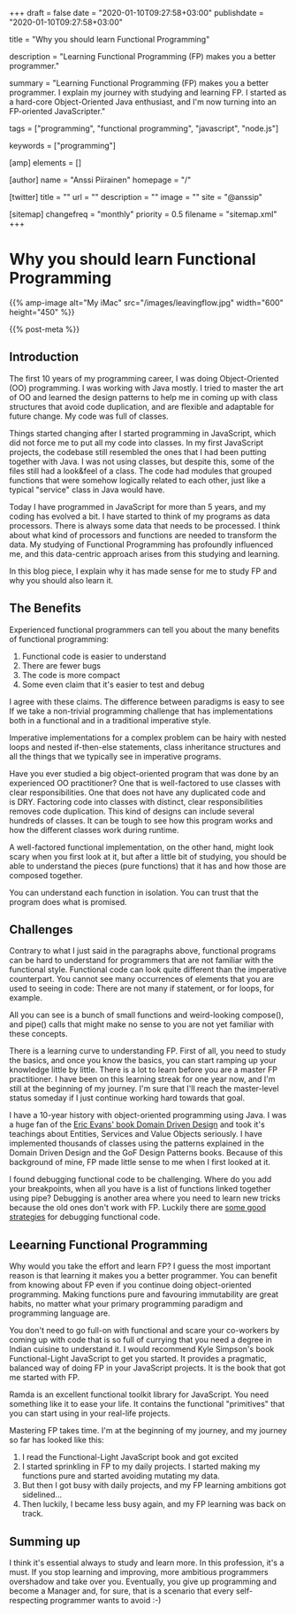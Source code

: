 +++
draft = false
date = "2020-01-10T09:27:58+03:00"
publishdate = "2020-01-10T09:27:58+03:00"

title = "Why you should learn Functional Programming"

description = "Learning Functional Programming (FP) makes you a better programmer."

summary = "Learning Functional Programming (FP) makes you a better programmer. I explain my journey with studying and learning FP. I started as a hard-core Object-Oriented Java enthusiast, and I'm now turning into an FP-oriented JavaScripter."

tags = ["programming", "functional programming", "javascript", "node.js"]

keywords = ["programming"]

[amp]
    elements = []

[author]
    name = "Anssi Piirainen"
    homepage = "/"

[twitter]
    title = ""
    url = ""
    description = ""
    image = ""
    site = "@anssip"

[sitemap]
    changefreq = "monthly"
    priority = 0.5
    filename = "sitemap.xml"
+++

# Why you should learn Functional Programming

{{% amp-image alt="My iMac" src="/images/leavingflow.jpg" width="600" height="450" %}}
 
{{% post-meta %}}

## Introduction

The first 10 years of my programming career, I was doing Object-Oriented (OO) programming. I was working with Java mostly. I tried to master the art of OO and learned the design patterns to help me in coming up with class structures that avoid code duplication, and are flexible and adaptable for future change. My code was full of classes.

Things started changing after I started programming in JavaScript, which did not force me to put all my code into classes. In my first JavaScript projects, the codebase still resembled the ones that I had been putting together with Java. I was not using classes, but despite this, some of the files still had a look&feel of a class. The code had modules that grouped functions that were somehow logically related to each other, just like a typical "service" class in Java would have.

Today I have programmed in JavaScript for more than 5 years, and my coding has evolved a bit. I have started to think of my programs as data processors. There is always some data that needs to be processed. I think about what kind of processors and functions are needed to transform the data. My studying of Functional Programming has profoundly influenced me, and this data-centric approach arises from this studying and learning.

In this blog piece, I explain why it has made sense for me to study FP and why you should also learn it.

## The Benefits

Experienced functional programmers can tell you about the many benefits of functional programming:

1. Functional code is easier to understand
2. There are fewer bugs
3. The code is more compact
4. Some even claim that it's easier to test and debug

I agree with these claims. The difference between paradigms is easy to see If we take a non-trivial programming challenge that has implementations both in a functional and in a traditional imperative style.

Imperative implementations for a complex problem can be hairy with nested loops and nested if-then-else statements, class inheritance structures and all the things that we typically see in imperative programs.

Have you ever studied a big object-oriented program that was done by an experienced OO practitioner? One that is well-factored to use classes with clear responsibilities. One that does not have any duplicated code and is DRY. Factoring code into classes with distinct, clear responsibilities removes code duplication. This kind of designs can include several hundreds of classes. It can be tough to see how this program works and how the different classes work during runtime.

A well-factored functional implementation, on the other hand, might look scary when you first look at it, but after a little bit of studying, you should be able to understand the pieces (pure functions) that it has and how those are composed together.

You can understand each function in isolation. You can trust that the program does what is promised.

## Challenges

Contrary to what I just said in the paragraphs above, functional programs can be hard to understand for programmers that are not familiar with the functional style. Functional code can look quite different than the imperative counterpart. You cannot see many occurrences of elements that you are used to seeing in code: There are not many if statement, or for loops, for example.

All you can see is a bunch of small functions and weird-looking compose(), and pipe() calls that might make no sense to you are not yet familiar with these concepts.

There is a learning curve to understanding FP. First of all, you need to study the basics, and once you know the basics, you can start ramping up your knowledge little by little. There is a lot to learn before you are a master FP practitioner. I have been on this learning streak for one year now, and I'm still at the beginning of my journey. I'm sure that I'll reach the master-level status someday if I just continue working hard towards that goal.

I have a 10-year history with object-oriented programming using Java. I was a huge fan of the [Eric Evans' book Domain Driven Design](https://www.amazon.com/gp/product/B00794TAUG/ref=as_li_tl?camp=1789&creative=9325&creativeASIN=B00794TAUG&ie=UTF8&linkCode=as2&linkId=bb0a52dca602b6618ceef609ac24e8aa&tag=anssipiiraine-20) and took it's teachings about Entities, Services and Value Objects seriously. I have implemented thousands of classes using the patterns explained in the Domain Driven Design and the GoF Design Patterns books. Because of this background of mine, FP made little sense to me when I first looked at it.

I found debugging functional code to be challenging. Where do you add your breakpoints, when all you have is a list of functions linked together using pipe? Debugging is another area where you need to learn new tricks because the old ones don't work with FP. Luckily there are [some good strategies](https://itnext.io/debugging-functional-javascript-545b6ea59660) for debugging functional code.

## Leearning Functional Programming

Why would you take the effort and learn FP? I guess the most important reason is that learning it makes you a better programmer. You can benefit from knowing about FP even if you continue doing object-oriented programming. Making functions pure and favouring immutability are great habits, no matter what your primary programming paradigm and programming language are.

You don't need to go full-on with functional and scare your co-workers by coming up with code that is so full of currying that you need a degree in Indian cuisine to understand it. I would recommend Kyle Simpson's book Functional-Light JavaScript to get you started. It provides a pragmatic, balanced way of doing FP in your JavaScript projects. It is the book that got me started with FP.

Ramda is an excellent functional toolkit library for JavaScript. You need something like it to ease your life. It contains the functional "primitives" that you can start using in your real-life projects.

Mastering FP takes time. I'm at the beginning of my journey, and my journey so far has looked like this:

1. I read the Functional-Light JavaScript book and got excited
2. I started sprinkling in FP to my daily projects. I started making my functions pure and started avoiding mutating my data.
3. But then I got busy with daily projects, and my FP learning ambitions got sidelined...
4. Then luckily, I became less busy again, and my FP learning was back on track.

## Summing up

I think it's essential always to study and learn more. In this profession, it's a must. If you stop learning and improving, more ambitious programmers overshadow and take over you. Eventually, you give up programming and become a Manager and, for sure, that is a scenario that every self-respecting programmer wants to avoid :-)
